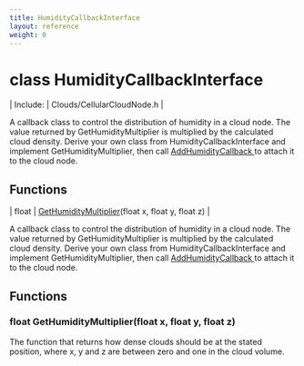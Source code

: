 ```yaml
---
title: HumidityCallbackInterface
layout: reference
weight: 0
---
```

class HumidityCallbackInterface
===

| Include: | Clouds/CellularCloudNode.h |

A callback class to control the distribution of humidity in a cloud node. The value returned by
GetHumidityMultiplier is multiplied by the calculated cloud density.
Derive your own class from HumidityCallbackInterface and implement GetHumidityMultiplier,
then call <a href="fastcloudnode/addhumiditycallback">AddHumidityCallback </a>
to attach it to the cloud node.
  


Functions
---

| float | [GetHumidityMultiplier](#GetHumidityMultiplier)(float x, float y, float z) |

A callback class to control the distribution of humidity in a cloud node. The value returned by
GetHumidityMultiplier is multiplied by the calculated cloud density.
Derive your own class from HumidityCallbackInterface and implement GetHumidityMultiplier,
then call <a href="fastcloudnode/addhumiditycallback">AddHumidityCallback </a>
to attach it to the cloud node.
  


Functions
---

### <a name="GetHumidityMultiplier"/>float GetHumidityMultiplier(float x, float y, float z)
The function that returns how dense clouds should be at the stated position, where x, y and z are between
zero and one in the cloud volume.
